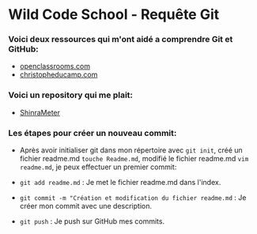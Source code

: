 # Wild Code School - Requête Git


### Voici deux ressources qui m'ont aidé a comprendre Git et GitHub:

- [openclassrooms.com](https://openclassrooms.com/courses/gerer-son-code-avec-git-et-github)
- [christopheducamp.com](https://www.christopheducamp.com/2013/12/15/github-pour-nuls-partie-1)


### Voici un repository qui me plait:

- [ShinraMeter](https://github.com/neowutran/ShinraMeter)


### Les étapes pour créer un nouveau commit:

- Après avoir initialiser git dans mon répertoire avec `git init`, créé un fichier readme.md `touche Readme.md`, modifié le fichier readme.md `vim readme.md`, je peux effectuer un premier commit:

- `git add readme.md` : Je met le fichier readme.md dans l'index.

- `git commit -m "Création et modification du fichier readme.md` : Je créer mon commit avec une description.

- `git push` : Je push sur GitHub mes commits.
